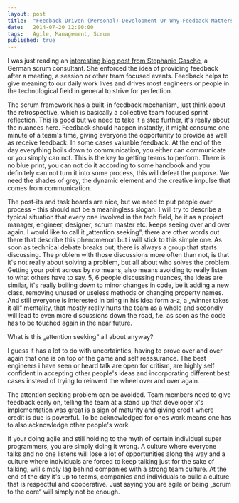 ```yaml
---
layout: post
title:  "Feedback Driven (Personal) Development Or Why Feedback Matters"
date:   2014-07-20 12:00:00
tags:   Agile, Management, Scrum
published: true
---
```


I was just reading an [interesting blog post from Stephanie Gasche](http://borisgloger.com/2014/04/01/in-kleinen-schritten-feedback-foerdern/), a German scrum consultant.
She enforced the idea of providing feedback after a meeting, a session or other team focused events. Feedback helps to give meaning to our daily work lives and drives most engineers or people in the technological field in general to strive for perfection.

The scrum framework has a built-in feedback mechanism, just think about the retrospective, which is basically a collective team focused sprint reflection.  This is good but we need to take it a step further, it's really about the nuances here. Feedback should happen instantly, it might consume one minute of a team's time, giving everyone the opportunity to provide as well as receive feedback. In some cases valuable feedback. At the end of the day everything boils down to communication, you either can communicate or you simply can not. This is the key to getting teams to perform. There is no blue print, you can not do it according to some handbook and you definitely can not turn it into some  process, this will defeat the purpose. We need the shades of grey, the dynamic element and the creative impulse that comes from communication.

The post-its and task boards are nice, but we need to put people over process - this should not be a meaningless slogan. I will try to describe a typical situation that every one involved in the tech field, be it as a project manager, engineer, designer, scrum master etc. keeps seeing over and over again. I would like to call it „attention seeking“, there are other words out there that describe this phenomenon but i will stick to this simple one. As soon as technical debate breaks out, there is always a group that starts discussing. The problem with those discussions more often than not, is that it's not really about solving a problem, but all about who solves the problem. Getting your point across by no means, also means avoiding to really listen to what others have to say. 5, 6 people discussing nuances, the ideas are similar, it's really boiling down to minor changes in code, be it adding a new class, removing unused or useless methods or changing property names. And still everyone is interested in bring in his idea form a-z, a „winner takes it all“ mentality, that mostly really hurts the team as a whole and secondly will lead to even more discussions down the road, f.e. as soon as the code has to be touched again in the near future.

What is this „attention seeking“ all about anyway?

I guess it has a lot to do with uncertainties, having to prove over and over again that one is on top of the game and self reassurance. The best engineers i have seen or heard talk are open for critism, are highly self confident in accepting other people's ideas and incorporating different best cases instead of trying to reinvent the wheel over and over again.

The attention seeking problem can be avoided. Team members need to give feedback early on, telling the team at a stand up that developer x's implementation was great is a sign of maturity and giving credit where credit is due is powerful. To be acknowledged for ones work means one has to also acknowledge other people's work.

If your doing agile and still holding to the myth of certain individual super programmers, you are simply doing it wrong. A culture where everyone talks and no one listens will lose a lot of opportunities along the way and a culture where individuals are forced to keep talking just for the sake of talking, will simply lag behind companies with a strong team culture. At the end of the day it's up to teams, companies and individuals to build a culture that is respectful and cooperative. Just saying you are agile or being „scrum to the core“ will simply not be enough.